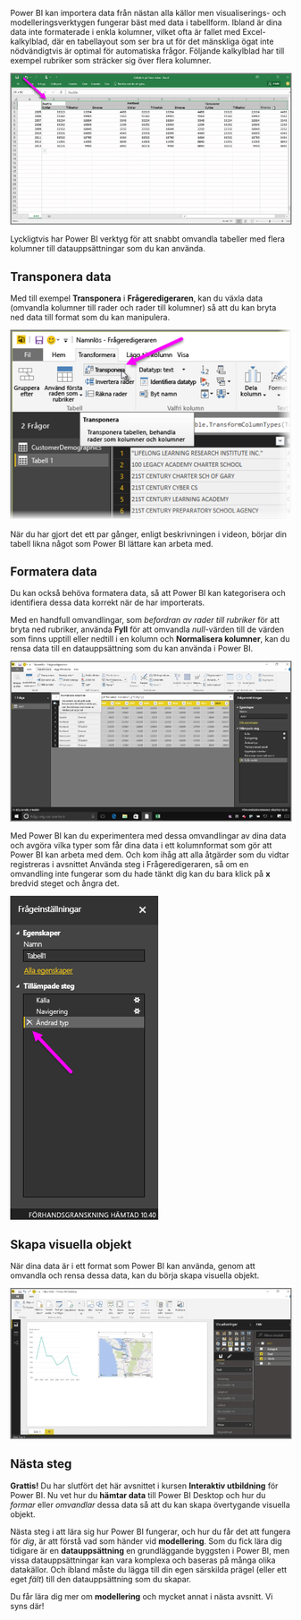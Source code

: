 Power BI kan importera data från nästan alla källor men visualiserings- och modelleringsverktygen fungerar bäst med data i tabellform. Ibland är dina data inte formaterade i enkla kolumner, vilket ofta är fallet med Excel-kalkylblad, där en tabellayout som ser bra ut för det mänskliga ögat inte nödvändigtvis är optimal för automatiska frågor. Följande kalkylblad har till exempel rubriker som sträcker sig över flera kolumner.

![](media/1-5-cleaning-irregular-data/1-5_1.png)

Lyckligtvis har Power BI verktyg för att snabbt omvandla tabeller med flera kolumner till datauppsättningar som du kan använda.

## <a name="transpose-data"></a>Transponera data
Med till exempel **Transponera** i **Frågeredigeraren**, kan du växla data (omvandla kolumner till rader och rader till kolumner) så att du kan bryta ned data till format som du kan manipulera.

![](media/1-5-cleaning-irregular-data/1-5_2.png)

När du har gjort det ett par gånger, enligt beskrivningen i videon, börjar din tabell likna något som Power BI lättare kan arbeta med.

## <a name="format-data"></a>Formatera data
Du kan också behöva formatera data, så att Power BI kan kategorisera och identifiera dessa data korrekt när de har importerats.

Med en handfull omvandlingar, som *befordran av rader till rubriker* för att bryta ned rubriker, använda **Fyll** för att omvandla *null*-värden till de värden som finns upptill eller nedtill i en kolumn och **Normalisera kolumner**, kan du rensa data till en datauppsättning som du kan använda i Power BI.

![](media/1-5-cleaning-irregular-data/1-5_3.png)

Med Power BI kan du experimentera med dessa omvandlingar av dina data och avgöra vilka typer som får dina data i ett kolumnformat som gör att Power BI kan arbeta med dem. Och kom ihåg att alla åtgärder som du vidtar registreras i avsnittet Använda steg i Frågeredigeraren, så om en omvandling inte fungerar som du hade tänkt dig kan du bara klick på **x** bredvid steget och ångra det.

![](media/1-5-cleaning-irregular-data/1-5_5.png)

## <a name="create-visuals"></a>Skapa visuella objekt
När dina data är i ett format som Power BI kan använda, genom att omvandla och rensa dessa data, kan du börja skapa visuella objekt.

![](media/1-5-cleaning-irregular-data/1-5_4.png)

## <a name="next-steps"></a>Nästa steg
**Grattis!** Du har slutfört det här avsnittet i kursen **Interaktiv utbildning** för Power BI. Nu vet hur du **hämtar data** till Power BI Desktop och hur du *formar* eller *omvandlar* dessa data så att du kan skapa övertygande visuella objekt.

Nästa steg i att lära sig hur Power BI fungerar, och hur du får det att fungera för *dig*, är att förstå vad som händer vid **modellering**. Som du fick lära dig tidigare är en  **datauppsättning** en grundläggande byggsten i Power BI, men vissa datauppsättningar kan vara komplexa och baseras på många olika datakällor. Och ibland måste du lägga till din egen särskilda prägel (eller ett eget *fält*) till den datauppsättning som du skapar.

Du får lära dig mer om **modellering** och mycket annat i nästa avsnitt. Vi syns där!

